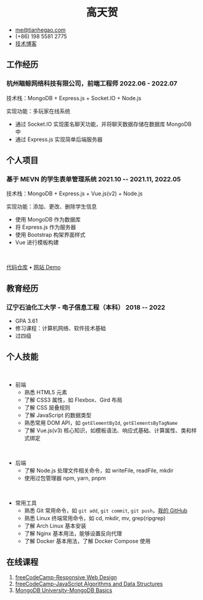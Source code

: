 ---
---

<!-- The (first) h1 will be used as the <title> of the HTML page -->

<h1 style="text-align: center">高天贺</h1>

- <me@tianhegao.com>
- (+86) 198 5581 2775
- [技术博客](https://tianheg.xyz/tags/tech/)

## 工作经历

### <span>杭州瞄鲸网络科技有限公司，前端工程师</span> <span>2022.06 - 2022.07</span>

技术栈：MongoDB + Express.js + Socket.IO + Node.js

实现功能：多玩家在线系统

- 通过 Socket.IO 实现匿名聊天功能，并将聊天数据存储在数据库 MongoDB 中
- 通过 Express.js 实现简单后端服务器

## 个人项目

### <span>基于 MEVN 的学生表单管理系统</span> <span>2021.10 -- 2021.11, 2022.05</span>

技术栈：MongoDB + Express.js + Vue.js(v2) + Node.js

实现功能：添加、更改、删除学生信息

- 使用 MongoDB 作为数据库
- 将 Express.js 作为服务器
- 使用 Bootstrap 构架界面样式
- Vue 进行模板构建

<br />

[代码仓库](https://github.com/tianheg/sims) &bull; [网站 Demo](https://student.tianheg.org/)

## 教育经历

### <span>辽宁石油化工大学 - 电子信息工程（本科）</span> <span>2018 -- 2022</span>

  - GPA 3.61
  - 修习课程：计算机网络、软件技术基础
  - 过四级

## 个人技能

<br>

  - 前端
    - 熟悉 HTML5 元素
    - 了解 CSS3 属性，如 Flexbox、Gird 布局
    - 了解 CSS 层叠规则
    - 了解 JavaScript 的数据类型
    - 熟悉常用 DOM API，如 `getElementById`, `getElementsByTagName`
    - 了解 Vue.js(v3) 核心知识，如模板语法、响应式基础、计算属性、类和样式绑定

<br>

  - 后端
    - 了解 Node.js 处理文件相关命令，如 writeFile, readFile, mkdir
    - 使用过包管理器 npm, yarn, pnpm

<br>

  - 常用工具
    - 熟悉 Git 常用命令，如 `git add`, `git commit`, `git push`，[我的 GitHub](https://github.com/tianheg)
    - 熟悉 Linux 终端常用命令，如 cd, mkdir, mv, grep(ripgrep)
    - 了解 Arch Linux 基本安装
    - 了解 Nginx 基本用法，能够设置反向代理
    - 了解 Docker 基本用法，了解 Docker Compose 使用

## 在线课程

1. [freeCodeCamp-Responsive Web Design](https://www.freecodecamp.org/certification/tianheg/responsive-web-design)
2. [freeCodeCamp-JavaScript Algorithms and Data Structures](https://www.freecodecamp.org/certification/tianheg/javascript-algorithms-and-data-structures)
3. [MongoDB University-MongoDB Basics](https://university.mongodb.com/course_completion/cebc75c5-080a-4abe-b6a2-04c3d447ed85)
